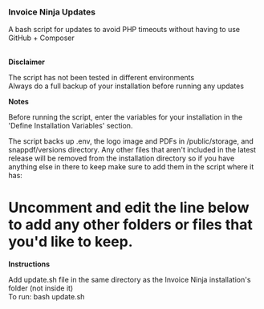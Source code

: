<h3>Invoice Ninja Updates</h3>
A bash script for updates to avoid PHP timeouts without having to use GitHub + Composer <br><br>

<b>Disclaimer</b>  

The script has not been tested in different environments  
Always do a full backup of your installation before running any updates

<b>Notes</b>  

Before running the script, enter the variables for your installation in the 'Define Installation Variables' section.

The script backs up .env, the logo image and PDFs in /public/storage, and snappdf/versions directory. Any other files that aren't included in the latest release will be removed from the installation directory so if you have anything else in there to keep make sure to add them in the script where it has: 
# Uncomment and edit the line below to add any other folders or files that you'd like to keep.
  
<b>Instructions</b>  

Add update.sh file in the same directory as the Invoice Ninja installation's folder (not inside it)  
To run: bash update.sh  
